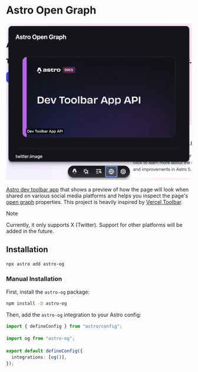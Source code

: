 # Astro Open Graph

<p align="center">
  <img src="./.github/assets/screenshot.png" alt="Screenshot" width="657" />
</p>

[Astro dev toolbar app](https://docs.astro.build/en/reference/dev-toolbar-app-reference/) that shows a preview of how the page will look when shared on various social media platforms and helps you inspect the page's [open graph](https://ogp.me/#metadata) properties. This project is heavily inspired by [Vercel Toolbar](https://docs.astro.build/en/reference/dev-toolbar-app-reference/).

> [!NOTE]
> Currently, it only supports X (Twitter). Support for other platforms will be added in the future.

## Installation

```sh
npx astro add astro-og
```

### Manual Installation

First, install the `astro-og` package:

```sh
npm install -D astro-og
```

Then, add the `astro-og` integration to your Astro config:

```ts
import { defineConfig } from "astro/config";

import og from "astro-og";

export default defineConfig({
  integrations: [og()],
});
```

